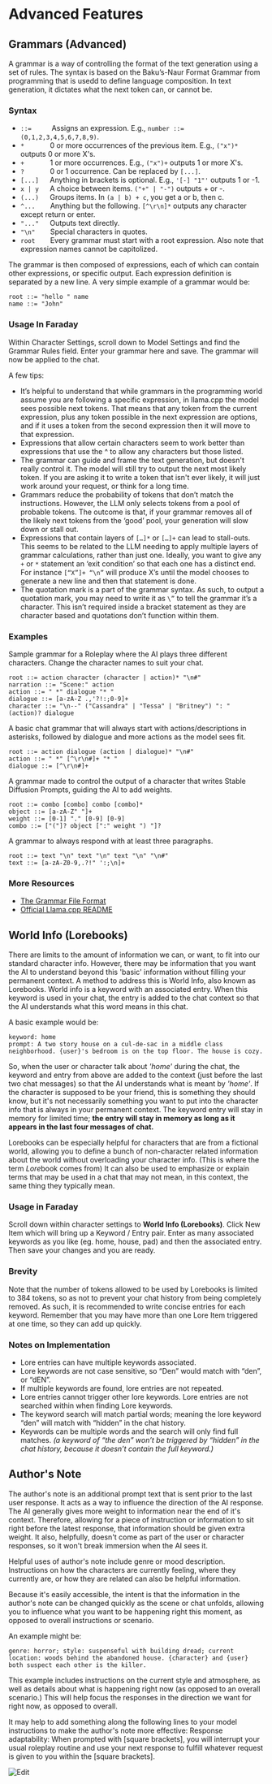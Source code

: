 # Advanced Features

## Grammars (Advanced)

A grammar is a way of controlling the format of the text generation using a set of rules. The syntax is based on the Baku’s-Naur Format Grammar from programming that is usedd to define language composition. In text generation, it dictates what the next token can, or cannot be.

### Syntax

- `::=` &emsp; &emsp; Assigns an expression. E.g., `number ::= (0,1,2,3,4,5,6,7,8,9)`.
- `*` &emsp; &emsp; &ensp; 0 or more occurrences of the previous item. E.g., `("x")*` outputs 0 or more X's.
- `+` &emsp; &emsp; &ensp; 1 or more occurrences. E.g., `("x")+` outputs 1 or more X's.
- `?` &emsp; &emsp; &ensp; 0 or 1 occurrence. Can be replaced by `[...]`.
- `[...]` &emsp; Anything in brackets is optional. E.g., `'[-] "1"'` outputs 1 or -1.
- `x | y` &emsp; A choice between items. `("+" | "-")` outputs + or -.
- `(...)` &emsp; Groups items. In `(a | b) + c`, you get a or b, then c.
- `^...` &emsp; &nbsp; Anything but the following. `[^\r\n]*` outputs any character except return or enter.
- `"..."` &emsp; Outputs text directly.
- `"\n"` &emsp; &nbsp; Special characters in quotes.
- `root` &emsp; &nbsp; Every grammar must start with a root expression. Also note that expression names cannot be capitolized. 

The grammar is then composed of expressions, each of which can contain other expressions, or specific output. Each expression definition is separated by a new line. A very simple example of a grammar would be:

```
root ::= "hello " name
name ::= "John"
```

### Usage In Faraday

Within Character Settings, scroll down to Model Settings and find the Grammar Rules field. Enter your grammar here and save. The grammar will now be applied to the chat.

A few tips:

- It’s helpful to understand that while grammars in the programming world assume you are following a specific expression, in llama.cpp the model sees possible next tokens. That means that any token from the current expression, plus any token possible in the next expression are options, and if it uses a token from the second expression then it will move to that expression.
- Expressions that allow certain characters seem to work better than expressions that use the ^ to allow any characters but those listed.
- The grammar can guide and frame the text generation, but doesn't really control it. The model will still try to output the next most likely token. If you are asking it to write a token that isn't ever likely, it will just work around your request, or think for a long time.
- Grammars reduce the probability of tokens that don’t match the instructions. However, the LLM only selects tokens from a pool of probable tokens. The outcome is that, if your grammar removes all of the likely next tokens from the ‘good’ pool, your generation will slow down or stall out.
- Expressions that contain layers of `[…]*` or `[…]+` can lead to stall-outs. This seems to be related to the LLM needing to apply multiple layers of grammar calculations, rather than just one. Ideally, you want to give any `+` or `*` statement an ‘exit condition’ so that each one has a distinct end. For instance `[“X”]+ “\n”` will produce X’s until the model chooses to generate a new line and then that statement is done.
- The quotation mark is a part of the grammar syntax. As such, to output a quotation mark, you may need to write it as `\”` to tell the grammar it’s a character. This isn’t required inside a bracket statement as they are character based and quotations don’t function within them.

### Examples

Sample grammar for a Roleplay where the AI plays three different characters. Change the character names to suit your chat.

```
root ::= action character (character | action)* "\n#"
narration ::= "Scene:" action
action ::= " *" dialogue "* "
dialogue ::= [a-zA-Z .,'?!:;0-9]+
character ::= "\n--" ("Cassandra" | "Tessa" | "Britney") ": " (action)? dialogue
```

A basic chat grammar that will always start with actions/descriptions in asterisks, followed by dialogue and more actions as the model sees fit.

```
root ::= action dialogue (action | dialogue)* "\n#"
action ::= " *" [^\r\n#]+ "* "
dialogue ::= [^\r\n#]+
```

A grammar made to control the output of a character that writes Stable Diffusion Prompts, guiding the AI to add weights.

```
root ::= combo [combo] combo [combo]*
object ::= [a-zA-Z" "]+
weight ::= [0-1] "." [0-9] [0-9]
combo ::= ["("]? object [":" weight ") "]?
```

A grammar to always respond with at least three paragraphs.

```
root ::= text "\n" text "\n" text "\n" "\n#"
text ::= [a-zA-Z0-9,.?!" ':;\n]+
```

### More Resources

- [The Grammar File Format](https://matt.might.net/articles/grammars-bnf-ebnf/)
- [Official Llama.cpp README](https://github.com/ggerganov/llama.cpp/blob/master/grammars/README.md)

## World Info (Lorebooks)

There are limits to the amount of information we can, or want, to fit into our standard character info. However, there may be information that you want the AI to understand beyond this 'basic' information without filling your permanent context. A method to address this is World Info, also known as Lorebooks. World info is a keyword with an associated entry. When this keyword is used in your chat, the entry is added to the chat context so that the AI understands what this word means in this chat.

A basic example would be:

```
keyword: home
prompt: A two story house on a cul-de-sac in a middle class neighborhood. {user}'s bedroom is on the top floor. The house is cozy.
```

So, when the user or character talk about *'home'* during the chat, the keyword and entry from above are added to the context (just before the last two chat messages) so that the AI understands what is meant by *'home'*. If the character is supposed to be your friend, this is something they should know, but it's not necessarily something you want to put into the character info that is always in your permanent context. The keyword entry will stay in memory for limited time; **the entry will stay in memory as long as it appears in the last four messages of chat.**

Lorebooks can be especially helpful for characters that are from a fictional world, allowing you to define a bunch of non-character related information about the world without overloading your character info. (This is where the term *Lore*book comes from) It can also be used to emphasize or explain terms that may be used in a chat that may not mean, in this context, the same thing they typically mean.

### Usage in Faraday

Scroll down within character settings to **World Info (Lorebooks)**. Click New Item which will bring up a Keyword / Entry pair. Enter as many associated keywords as you like (eg. home, house, pad) and then the associated entry. Then save your changes and you are ready.

### Brevity

Note that the number of tokens allowed to be used by Lorebooks is limited to 384 tokens, so as not to prevent your chat history from being completely removed. As such, it is recommended to write concise entries for each keyword. Remember that you may have more than one Lore Item triggered at one time, so they can add up quickly.

### Notes on Implementation

- Lore entries can have multiple keywords associated.
- Lore keywords are not case sensitive, so “Den” would match with “den”, or “dEN”.
- If multiple keywords are found, lore entries are not repeated.
- Lore entries cannot trigger other lore keywords. Lore entries are not searched within when finding Lore keywords.
- The keyword search will match partial words; meaning the lore keyword “den” will match with “hidden” in the chat history.
- Keywords can be multiple words and the search will only find full matches. *(a keyword of “the den” won’t be triggered by “hidden” in the chat history, because it doesn’t contain the full keyword.)*

## Author's Note

The author's note is an additional prompt text that is sent prior to the last user response. It acts as a way to influence the direction of the AI response. The AI generally gives more weight to information near the end of it's context. Therefore, allowing for a piece of instruction or information to sit right before the latest response, that information should be given extra weight. It also, helpfully, doesn't come as part of the user or character responses, so it won't break immersion when the AI sees it.

Helpful uses of author's note include genre or mood description. Instructions on how the characters are currently feeling, where they currently are, or how they are related can also be helpful information.

Because it's easily accessible, the intent is that the information in the author's note can be changed quickly as the scene or chat unfolds, allowing you to influence what you want to be happening right this moment, as opposed to overall instructions or scenario.

An example might be:

`genre: horror; style: suspenseful with building dread; current location: woods behind the abandoned house. {character} and {user} both suspect each other is the killer.`

This example includes instructions on the current style and atmosphere, as well as details about what is happening right now (as opposed to an overall scenario.) This will help focus the responses in the direction we want for right now, as opposed to overall.

It may help to add something along the following lines to your model instructions to make the author's note more effective: Response adaptability: When prompted with [square brackets], you will interrupt your usual roleplay routine and use your next response to fulfill whatever request is given to you within the [square brackets].

![Edit](/images/authors-note.png)
